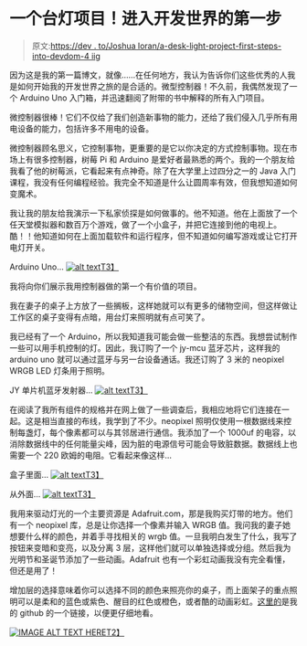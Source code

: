 # 一个台灯项目！进入开发世界的第一步

> 原文:[https://dev . to/Joshua loran/a-desk-light-project-first-steps-into-devdom-4 iig](https://dev.to/joshualoran/a-desk-light-project-first-steps-into-devdom-4iig)

因为这是我的第一篇博文，就像……在任何地方，我认为告诉你们这些优秀的人我是如何开始我的开发世界之旅的是合适的。微型控制器！不久前，我偶然发现了一个 Arduino Uno 入门箱，并迅速翻阅了附带的书中解释的所有入门项目。

微控制器很棒！它们不仅给了我们创造新事物的能力，还给了我们侵入几乎所有用电设备的能力，包括许多不用电的设备。

微控制器顾名思义，它控制事物，更重要的是它以你决定的方式控制事物。现在市场上有很多控制器，树莓 Pi 和 Arduino 是爱好者最熟悉的两个。我的一个朋友给我看了他的树莓派，它看起来有点神奇。除了在大学里上过四分之一的 Java 入门课程，我没有任何编程经验。我完全不知道是什么让圆周率有效，但我想知道如何变魔术。

我让我的朋友给我演示一下私家侦探是如何做事的。他不知道。他在上面放了一个任天堂模拟器和数百万个游戏，做了一个小盒子，并把它连接到他的电视上。酷！！他知道如何在上面加载软件和运行程序，但不知道如何编写游戏或让它打开电灯开关。

Arduino Uno...
[![alt text](../Images/466d87454b354192a1d03d72717671b2.png "Arduino Uno")T3】](https://res.cloudinary.com/practicaldev/image/fetch/s--Sj6uvwSN--/c_limit%2Cf_auto%2Cfl_progressive%2Cq_auto%2Cw_880/https://github.com/WTFCodingPotato/NeoPixelDeskShelves/blob/master/20190314_194714.jpg%3Fraw%3Dtrue)

我将向你们展示我用控制器做的第一个有价值的项目。

我在妻子的桌子上方放了一些搁板，这样她就可以有更多的储物空间，但这样做让工作区的桌子变得有点暗，用台灯来照明就有点可笑了。

我已经有了一个 Arduino，所以我知道我可能会做一些整洁的东西。我想尝试制作一些可以用手机控制的灯。因此，我订购了一个 jy-mcu 蓝牙芯片，这样我的 arduino uno 就可以通过蓝牙与另一台设备通话。我还订购了 3 米的 neopixel WRGB LED 灯条用于照明。

JY 单片机蓝牙发射器...
[![alt text](../Images/1ec86b2c245c3b78ae23830fd137e07f.png "JY-MCU Bluetooth controller")T3】](https://res.cloudinary.com/practicaldev/image/fetch/s--bo1y4uj5--/c_limit%2Cf_auto%2Cfl_progressive%2Cq_auto%2Cw_880/https://github.com/WTFCodingPotato/NeoPixelDeskShelves/blob/master/5fER7MVjT3yHrvvDimidcQ_thumb_2.jpg%3Fraw%3Dtrue)

在阅读了我所有组件的规格并在网上做了一些调查后，我相应地将它们连接在一起。这是相当直接的布线，我学到了不少。neopixel 照明仅使用一根数据线来控制每盏灯，每个像素都可以与其邻居进行通信。我添加了一个 1000uf 的电容，以消除数据线中的任何能量尖峰，因为脏的电源信号可能会导致脏数据。数据线上也需要一个 220 欧姆的电阻。它看起来像这样...

盒子里面...
[![alt text](../Images/b02cc6537f473f70c0d11e011ed7a75f.png "inside the box")T3】](https://res.cloudinary.com/practicaldev/image/fetch/s--_19X2aIb--/c_limit%2Cf_auto%2Cfl_progressive%2Cq_auto%2Cw_880/https://github.com/WTFCodingPotato/NeoPixelDeskShelves/blob/master/20190314_064930.jpg%3Fraw%3Dtrue)

从外面...
[![alt text](../Images/2a76deff418855b21a93dd81d88ef2f9.png "outside the box")T3】](https://res.cloudinary.com/practicaldev/image/fetch/s--RNrDXUH5--/c_limit%2Cf_auto%2Cfl_progressive%2Cq_auto%2Cw_880/https://github.com/WTFCodingPotato/NeoPixelDeskShelves/blob/master/20190314_064949.jpg%3Fraw%3Dtrue)

我用来驱动灯光的一个主要资源是 Adafruit.com，那是我购买灯带的地方。他们有一个 neopixel 库，总是让你选择一个像素并输入 WRGB 值。我问我的妻子她想要什么样的颜色，并着手寻找相关的 wrgb 值。一旦我明白发生了什么，我写了按钮来变暗和变亮，以及分离 3 层，这样他们就可以单独选择或分组。然后我为光明节和圣诞节添加了一些动画。Adafruit 也有一个彩虹动画我没有完全看懂，但还是用了！

增加层的选择意味着你可以选择不同的颜色来照亮你的桌子，而上面架子的重点照明可以是柔和的蓝色或紫色、醒目的红色或橙色，或者酷的动画彩虹。[这里的](https://github.com/WTFCodingPotato/NeoPixelDeskShelves)是我的 github 的一个链接，以便更仔细地看。

[![IMAGE ALT TEXT HERE](../Images/29fe6191b5635daaaf3e90e52e9946a5.png)T2】](http://www.youtube.com/watch?v=ESvgF8Sfwa0)